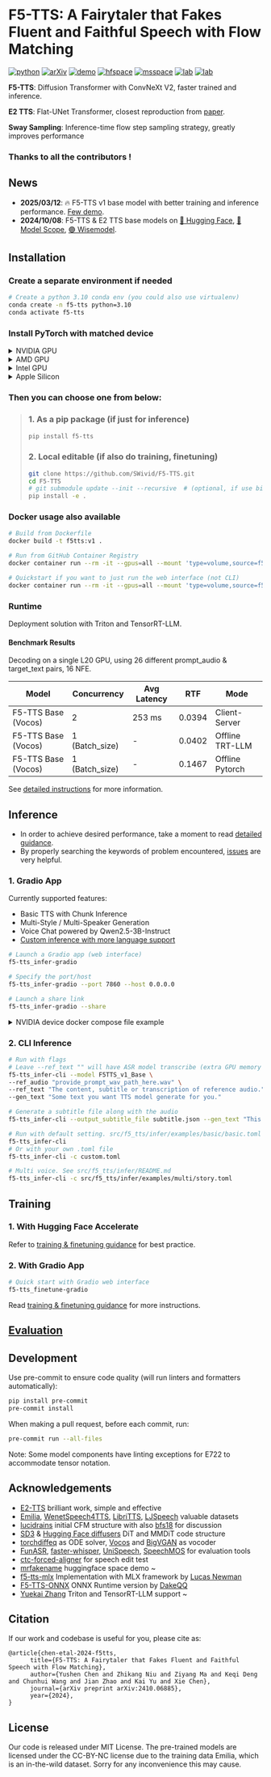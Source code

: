 # F5-TTS: A Fairytaler that Fakes Fluent and Faithful Speech with Flow Matching

[![python](https://img.shields.io/badge/Python-3.10-brightgreen)](https://github.com/SWivid/F5-TTS)
[![arXiv](https://img.shields.io/badge/arXiv-2410.06885-b31b1b.svg?logo=arXiv)](https://arxiv.org/abs/2410.06885)
[![demo](https://img.shields.io/badge/GitHub-Demo%20page-orange.svg)](https://swivid.github.io/F5-TTS/)
[![hfspace](https://img.shields.io/badge/🤗-Space%20demo-yellow)](https://huggingface.co/spaces/mrfakename/E2-F5-TTS)
[![msspace](https://img.shields.io/badge/🤖-Space%20demo-blue)](https://modelscope.cn/studios/modelscope/E2-F5-TTS)
[![lab](https://img.shields.io/badge/X--LANCE-Lab-grey?labelColor=lightgrey)](https://x-lance.sjtu.edu.cn/)
[![lab](https://img.shields.io/badge/Peng%20Cheng-Lab-grey?labelColor=lightgrey)](https://www.pcl.ac.cn)
<!-- <img src="https://github.com/user-attachments/assets/12d7749c-071a-427c-81bf-b87b91def670" alt="Watermark" style="width: 40px; height: auto"> -->

**F5-TTS**: Diffusion Transformer with ConvNeXt V2, faster trained and inference.

**E2 TTS**: Flat-UNet Transformer, closest reproduction from [paper](https://arxiv.org/abs/2406.18009).

**Sway Sampling**: Inference-time flow step sampling strategy, greatly improves performance

### Thanks to all the contributors !

## News
- **2025/03/12**: 🔥 F5-TTS v1 base model with better training and inference performance. [Few demo](https://swivid.github.io/F5-TTS_updates).
- **2024/10/08**: F5-TTS & E2 TTS base models on [🤗 Hugging Face](https://huggingface.co/SWivid/F5-TTS), [🤖 Model Scope](https://www.modelscope.cn/models/SWivid/F5-TTS_Emilia-ZH-EN), [🟣 Wisemodel](https://wisemodel.cn/models/SJTU_X-LANCE/F5-TTS_Emilia-ZH-EN).

## Installation

### Create a separate environment if needed

```bash
# Create a python 3.10 conda env (you could also use virtualenv)
conda create -n f5-tts python=3.10
conda activate f5-tts
```

### Install PyTorch with matched device

<details>
<summary>NVIDIA GPU</summary>

> ```bash
> # Install pytorch with your CUDA version, e.g.
> pip install torch==2.4.0+cu124 torchaudio==2.4.0+cu124 --extra-index-url https://download.pytorch.org/whl/cu124
> ```

</details>

<details>
<summary>AMD GPU</summary>

> ```bash
> # Install pytorch with your ROCm version (Linux only), e.g.
> pip install torch==2.5.1+rocm6.2 torchaudio==2.5.1+rocm6.2 --extra-index-url https://download.pytorch.org/whl/rocm6.2
> ```

</details>

<details>
<summary>Intel GPU</summary>

> ```bash
> # Install pytorch with your XPU version, e.g.
> # Intel® Deep Learning Essentials or Intel® oneAPI Base Toolkit must be installed
> pip install torch torchaudio --index-url https://download.pytorch.org/whl/test/xpu
> 
> # Intel GPU support is also available through IPEX (Intel® Extension for PyTorch)
> # IPEX does not require the Intel® Deep Learning Essentials or Intel® oneAPI Base Toolkit
> # See: https://pytorch-extension.intel.com/installation?request=platform
> ```

</details>

<details>
<summary>Apple Silicon</summary>

> ```bash
> # Install the stable pytorch, e.g.
> pip install torch torchaudio
> ```

</details>

### Then you can choose one from below:

> ### 1. As a pip package (if just for inference)
> 
> ```bash
> pip install f5-tts
> ```
> 
> ### 2. Local editable (if also do training, finetuning)
> 
> ```bash
> git clone https://github.com/SWivid/F5-TTS.git
> cd F5-TTS
> # git submodule update --init --recursive  # (optional, if use bigvgan as vocoder)
> pip install -e .
> ```

### Docker usage also available
```bash
# Build from Dockerfile
docker build -t f5tts:v1 .

# Run from GitHub Container Registry
docker container run --rm -it --gpus=all --mount 'type=volume,source=f5-tts,target=/root/.cache/huggingface/hub/' -p 7860:7860 ghcr.io/swivid/f5-tts:main

# Quickstart if you want to just run the web interface (not CLI)
docker container run --rm -it --gpus=all --mount 'type=volume,source=f5-tts,target=/root/.cache/huggingface/hub/' -p 7860:7860 ghcr.io/swivid/f5-tts:main f5-tts_infer-gradio --host 0.0.0.0
```

### Runtime

Deployment solution with Triton and TensorRT-LLM.

#### Benchmark Results
Decoding on a single L20 GPU, using 26 different prompt_audio & target_text pairs, 16 NFE.

| Model               | Concurrency    | Avg Latency | RTF    | Mode            |
|---------------------|----------------|-------------|--------|-----------------|
| F5-TTS Base (Vocos) | 2              | 253 ms      | 0.0394 | Client-Server   |
| F5-TTS Base (Vocos) | 1 (Batch_size) | -           | 0.0402 | Offline TRT-LLM |
| F5-TTS Base (Vocos) | 1 (Batch_size) | -           | 0.1467 | Offline Pytorch |

See [detailed instructions](src/f5_tts/runtime/triton_trtllm/README.md) for more information.


## Inference

- In order to achieve desired performance, take a moment to read [detailed guidance](src/f5_tts/infer).
- By properly searching the keywords of problem encountered, [issues](https://github.com/SWivid/F5-TTS/issues?q=is%3Aissue) are very helpful.

### 1. Gradio App

Currently supported features:

- Basic TTS with Chunk Inference
- Multi-Style / Multi-Speaker Generation
- Voice Chat powered by Qwen2.5-3B-Instruct
- [Custom inference with more language support](src/f5_tts/infer/SHARED.md)

```bash
# Launch a Gradio app (web interface)
f5-tts_infer-gradio

# Specify the port/host
f5-tts_infer-gradio --port 7860 --host 0.0.0.0

# Launch a share link
f5-tts_infer-gradio --share
```

<details>
<summary>NVIDIA device docker compose file example</summary>

```yaml
services:
  f5-tts:
    image: ghcr.io/swivid/f5-tts:main
    ports:
      - "7860:7860"
    environment:
      GRADIO_SERVER_PORT: 7860
    entrypoint: ["f5-tts_infer-gradio", "--port", "7860", "--host", "0.0.0.0"]
    deploy:
      resources:
        reservations:
          devices:
            - driver: nvidia
              count: 1
              capabilities: [gpu]

volumes:
  f5-tts:
    driver: local
```

</details>

### 2. CLI Inference

```bash
# Run with flags
# Leave --ref_text "" will have ASR model transcribe (extra GPU memory usage)
f5-tts_infer-cli --model F5TTS_v1_Base \
--ref_audio "provide_prompt_wav_path_here.wav" \
--ref_text "The content, subtitle or transcription of reference audio." \
--gen_text "Some text you want TTS model generate for you."

# Generate a subtitle file along with the audio
f5-tts_infer-cli --output_subtitle_file subtitle.json --gen_text "This is a test."

# Run with default setting. src/f5_tts/infer/examples/basic/basic.toml
f5-tts_infer-cli
# Or with your own .toml file
f5-tts_infer-cli -c custom.toml

# Multi voice. See src/f5_tts/infer/README.md
f5-tts_infer-cli -c src/f5_tts/infer/examples/multi/story.toml
```


## Training

### 1. With Hugging Face Accelerate

Refer to [training & finetuning guidance](src/f5_tts/train) for best practice.

### 2. With Gradio App

```bash
# Quick start with Gradio web interface
f5-tts_finetune-gradio
```

Read [training & finetuning guidance](src/f5_tts/train) for more instructions.


## [Evaluation](src/f5_tts/eval)


## Development

Use pre-commit to ensure code quality (will run linters and formatters automatically):

```bash
pip install pre-commit
pre-commit install
```

When making a pull request, before each commit, run: 

```bash
pre-commit run --all-files
```

Note: Some model components have linting exceptions for E722 to accommodate tensor notation.


## Acknowledgements

- [E2-TTS](https://arxiv.org/abs/2406.18009) brilliant work, simple and effective
- [Emilia](https://arxiv.org/abs/2407.05361), [WenetSpeech4TTS](https://arxiv.org/abs/2406.05763), [LibriTTS](https://arxiv.org/abs/1904.02882), [LJSpeech](https://keithito.com/LJ-Speech-Dataset/) valuable datasets
- [lucidrains](https://github.com/lucidrains) initial CFM structure with also [bfs18](https://github.com/bfs18) for discussion
- [SD3](https://arxiv.org/abs/2403.03206) & [Hugging Face diffusers](https://github.com/huggingface/diffusers) DiT and MMDiT code structure
- [torchdiffeq](https://github.com/rtqichen/torchdiffeq) as ODE solver, [Vocos](https://huggingface.co/charactr/vocos-mel-24khz) and [BigVGAN](https://github.com/NVIDIA/BigVGAN) as vocoder
- [FunASR](https://github.com/modelscope/FunASR), [faster-whisper](https://github.com/SYSTRAN/faster-whisper), [UniSpeech](https://github.com/microsoft/UniSpeech), [SpeechMOS](https://github.com/tarepan/SpeechMOS) for evaluation tools
- [ctc-forced-aligner](https://github.com/MahmoudAshraf97/ctc-forced-aligner) for speech edit test
- [mrfakename](https://x.com/realmrfakename) huggingface space demo ~
- [f5-tts-mlx](https://github.com/lucasnewman/f5-tts-mlx/tree/main) Implementation with MLX framework by [Lucas Newman](https://github.com/lucasnewman)
- [F5-TTS-ONNX](https://github.com/DakeQQ/F5-TTS-ONNX) ONNX Runtime version by [DakeQQ](https://github.com/DakeQQ)
- [Yuekai Zhang](https://github.com/yuekaizhang) Triton and TensorRT-LLM support ~

## Citation
If our work and codebase is useful for you, please cite as:
```
@article{chen-etal-2024-f5tts,
      title={F5-TTS: A Fairytaler that Fakes Fluent and Faithful Speech with Flow Matching}, 
      author={Yushen Chen and Zhikang Niu and Ziyang Ma and Keqi Deng and Chunhui Wang and Jian Zhao and Kai Yu and Xie Chen},
      journal={arXiv preprint arXiv:2410.06885},
      year={2024},
}
```
## License

Our code is released under MIT License. The pre-trained models are licensed under the CC-BY-NC license due to the training data Emilia, which is an in-the-wild dataset. Sorry for any inconvenience this may cause.
